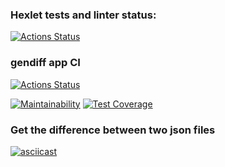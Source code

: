 ### Hexlet tests and linter status:
[![Actions Status](https://github.com/YU-K/python-project-50/actions/workflows/hexlet-check.yml/badge.svg)](https://github.com/YU-K/python-project-50/actions)

### gendiff app CI
[![Actions Status](https://github.com/YU-K/python-project-50/actions/workflows/python-app.yml/badge.svg)](https://github.com/YU-K/python-project-50/actions)

[![Maintainability](https://api.codeclimate.com/v1/badges/68596315200ecc1958fc/maintainability)](https://codeclimate.com/github/YU-K/python-project-50/maintainability)   [![Test Coverage](https://api.codeclimate.com/v1/badges/68596315200ecc1958fc/test_coverage)](https://codeclimate.com/github/YU-K/python-project-50/test_coverage)

### Get the difference between two json files
[![asciicast](https://asciinema.org/a/opJlsgOBM8cwyZ2shqRLoZUmF.svg)](https://asciinema.org/a/opJlsgOBM8cwyZ2shqRLoZUmF)
